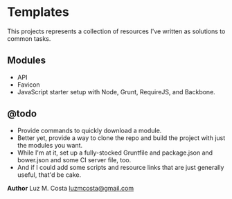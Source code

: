 # Templates

This projects represents a collection of resources I've written as solutions to common tasks.

## Modules

* API
* Favicon
* JavaScript starter setup with Node, Grunt, RequireJS, and Backbone.

## @todo

* Provide commands to quickly download a module.
* Better yet, provide a way to clone the repo and build the project with just the modules you want.
* While I'm at it, set up a fully-stocked Gruntfile and package.json and bower.json and some CI server file, too.
* And if I could add some scripts and resource links that are just generally useful, that'd be cake.

**Author** Luz M. Costa <luzmcosta@gmail.com>
